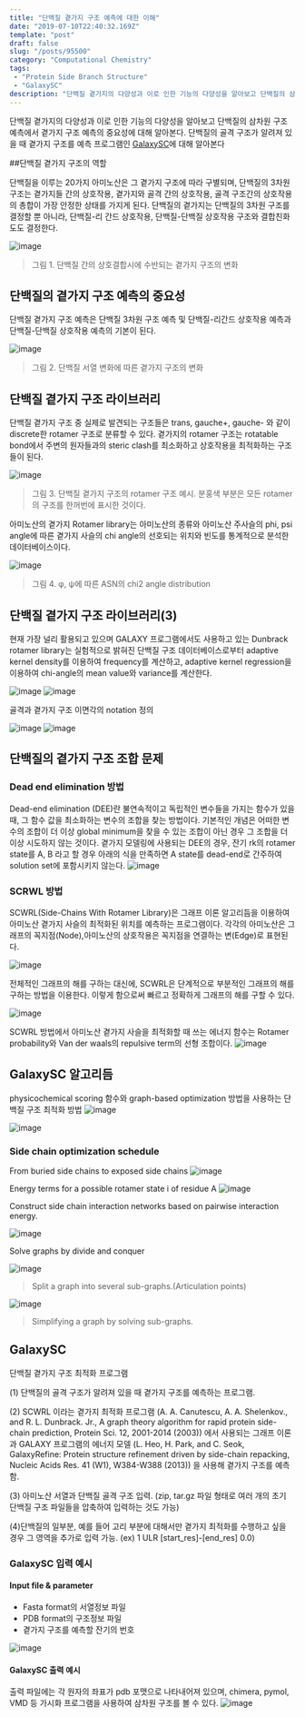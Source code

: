```yaml
---
title: "단백질 곁가지 구조 예측에 대한 이해"
date: "2019-07-10T22:40:32.169Z"
template: "post"
draft: false
slug: "/posts/95500"
category: "Computational Chemistry"
tags: 
 - "Protein Side Branch Structure"
 - "GalaxySC"
description: "단백질 곁가지의 다양성과 이로 인한 기능의 다양성을 알아보고 단백질의 삼차원 구조 예측에서 곁가지 구조 예측의 중요성에 대해 알아본다. 단백질의 골격 구조가 알려져 있을 때 곁가지 구조를 예측 프로그램인에 대해 알아본다"
---
```

단백질 곁가지의 다양성과 이로 인한 기능의 다양성을 알아보고 단백질의 삼차원 구조 예측에서 곁가지 구조 예측의 중요성에 대해 알아본다. 단백질의 골격 구조가 알려져 있을 때 곁가지 구조를 예측 프로그램인 [GalaxySC](https://www.edison.re.kr/scienceappstore/-/scienceapp/GalaxySC/1-0-1/view)에 대해 알아본다

                
##단백질 곁가지 구조의 역할

단백질을 이루는 20가지 아미노산은 그 곁가지 구조에 따라 구별되며, 단백질의 3차원 구조는 곁가지들 간의 상호작용, 곁가지와 골격 간의 상호작용, 골격 구조간의 상호작용의 총합이 가장 안정한 상태를 가지게 된다. 단백질의 곁가지는 단백질의 3차원 구조를 결정할 뿐 아니라, 단백질-리 간드 상호작용, 단백질-단백질 상호작용 구조와 결합친화도도 결정한다.

![image](/media/POST/9550/1.jpg)
> 그림 1. 단백질 간의 상호결합시에 수반되는 곁가지 구조의 변화

## 단백질의 곁가지 구조 예측의 중요성

단백질 곁가지 구조 예측은 단백질 3차원 구조 예측 및 단백질-리간드 상호작용 예측과 단백질-단백질 상호작용 예측의 기본이 된다.

![image](/media/POST/9550/2.jpg)
> 그림 2. 단백질 서열 변화에 따른 곁가지 구조의 변화

## 단백질 곁가지 구조 라이브러리

단백질 곁가지 구조 중 실제로 발견되는 구조들은 trans, gauche+, gauche- 와 같이 discrete한 rotamer 구조로 분류할 수 있다. 곁가지의 rotamer 구조는 rotatable bond에서 주변의 원자들과의 steric clash를 최소화하고 상호작용을 최적화하는 구조들이 된다.

![image](/media/POST/9550/3.jpg)
> 그림 3. 단백질 곁가지 구조의 rotamer 구조 예시. 분홍색 부분은 모든 rotamer 의 구조를 한꺼번에 표시한 것이다.

아미노산의 곁가지 Rotamer library는 아미노산의 종류와 아미노산 주사슬의 phi, psi angle에 따른 곁가지 사슬의 chi angle의 선호되는 위치와 빈도를 통계적으로 분석한 데이터베이스이다.

![image](/media/POST/9550/4.jpg)
> 그림 4. φ, ψ에 따른 ASN의 chi2 angle distribution

## 단백질 곁가지 구조 라이브러리(3)

현재 가장 널리 활용되고 있으며 GALAXY 프로그램에서도 사용하고 있는 Dunbrack rotamer library는 실험적으로 밝혀진 단백질 구조 데이터베이스로부터 adaptive kernel density를 이용하여 frequency를 계산하고, adaptive kernel regression을 이용하여 chi-angle의 mean value와 variance를 계산한다.

![image](/media/POST/9550/5.jpg)
![image](/media/POST/9550/6.jpg)

골격과 곁가지 구조 이면각의 notation 정의

![image](/media/POST/9550/7.jpg)
![image](/media/POST/9550/8.jpg)

## 단백질의 곁가지 구조 조합 문제

### Dead end elimination 방법

Dead-end elimination (DEE)란 불연속적이고 독립적인 변수들을 가지는 함수가 있을 때, 그 함수 값을 최소화하는 변수의 조합을 찾는 방법이다. 기본적인 개념은 어떠한 변수의 조합이 더 이상 global minimum을 찾을 수 있는 조합이 아닌 경우 그 조합을 더 이상 시도하지 않는 것이다. 곁가지 모델링에 사용되는 DEE의 경우, 잔기 rk의 rotamer state를 A, B 라고 할 경우 아래의 식을 만족하면 A state를 dead-end로 간주하여 solution set에 포함시키지 않는다.
![image](/media/POST/9550/9.jpg)

### SCRWL 방법

SCWRL(Side-Chains With Rotamer Library)은 그래프 이론 알고리듬을 이용하여 아미노산 곁가지 사슬의 최적화된 위치를 예측하는 프로그램이다. 각각의 아미노산은 그래프의 꼭지점(Node),아미노산의 상호작용은 꼭지점을 연결하는 변(Edge)로 표현된다.

![image](/media/POST/9550/10.jpg)

전체적인 그래프의 해를 구하는 대신에, SCWRL은 단계적으로 부분적인 그래프의 해를 구하는 방법을 이용한다. 이렇게 함으로써 빠르고 정확하게 그래프의 해를 구할 수 있다.

![image](/media/POST/9550/11.jpg)

SCWRL 방법에서 아미노산 곁가지 사슬을 최적화할 때 쓰는 에너지 함수는 Rotamer probability와 Van der waals의 repulsive term의 선형 조합이다.
![image](/media/POST/9550/12.jpg)

## GalaxySC 알고리듬

physicochemical scoring 함수와 graph-based optimization 방법을 사용하는 단백질 구조 최적화 방법
![image](/media/POST/9550/13.jpg)

![image](/media/POST/9550/14.jpg)

### Side chain optimization schedule

From buried side chains to exposed side chains
![image](/media/POST/9550/15.jpg)

Energy terms for a possible rotamer state i of residue A
![image](/media/POST/9550/16.jpg)

Construct side chain interaction networks based on pairwise interaction energy.

![image](/media/POST/9550/17.jpg)

Solve graphs by divide and conquer

![image](/media/POST/9550/18.jpg)

> Split a graph into several sub-graphs.(Articulation points)

![image](/media/POST/9550/19.jpg)

> Simplifying a graph by solving sub-graphs.

## GalaxySC 

단백질 곁가지 구조 최적화 프로그램

(1) 단백질의 골격 구조가 알려져 있을 때 곁가지 구조를 예측하는 프로그램.

(2) SCWRL 이라는 곁가지 최적화 프로그램 (A. A. Canutescu, A. A. Shelenkov., and R. L. Dunbrack. Jr., A graph theory algorithm for rapid protein side-chain prediction, Protein Sci. 12, 2001-2014 (2003)) 에서 사용되는 그래프 이론과 GALAXY 프로그램의 에너지 모델 (L. Heo, H. Park, and C. Seok, GalaxyRefine: Protein structure refinement driven by side-chain repacking, Nucleic Acids Res. 41 (W1), W384-W388 (2013)) 을 사용해 곁가지 구조를 예측함.

(3) 아미노산 서열과 단백질 골격 구조 입력. (zip, tar.gz 파일 형태로 여러 개의 초기 단백질 구조 파일들을 압축하여 입력하는 것도 가능)

(4)단백질의 일부분, 예를 들어 고리 부분에 대해서만 곁가지 최적화를 수행하고 싶을 경우 그 영역을 추가로 입력 가능. (ex) 1 ULR [start_res]-[end_res] 0.0)


### GalaxySC 입력 예시

#### Input file & parameter

- Fasta format의 서열정보 파일
- PDB format의 구조정보 파일
- 곁가지 구조를 예측할 잔기의 번호

![image](/media/POST/9550/20.jpg)

#### GalaxySC 출력 예시

출력 파일에는 각 원자의 좌표가 pdb 포맷으로 나타내어져 있으며, chimera, pymol, VMD 등 가시화 프로그램을 사용하여 삼차원 구조를 볼 수 있다.
![image](/media/POST/9550/23.jpg)

